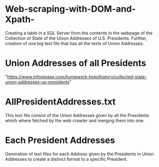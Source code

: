 # Web-scraping-with-DOM-and-Xpath-
Creating a table in a SQL Server from the contents in the webpage of the Collection of State of the Union Addresses of U.S. Presidents. Further, creation of one big text file that has all the texts of Union Addresses.

# Union Addresses of all Presidents
"https://www.infoplease.com/homework-help/history/collected-state-union-addresses-us-presidents"

# AllPresidentAddresses.txt
This text file consist of the Union Addresses given by all the Presidents which where fetched by the web crawler and merging them into one.

# Each President Addresses
Generation of text files for each Address given by the Presidents in Union Addresses to create a distinct format to a specific President.
